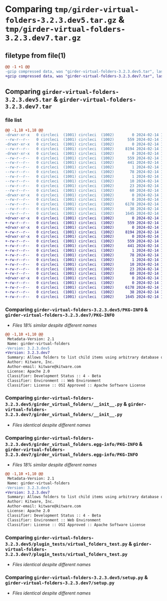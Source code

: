 # Comparing `tmp/girder-virtual-folders-3.2.3.dev5.tar.gz` & `tmp/girder-virtual-folders-3.2.3.dev7.tar.gz`

## filetype from file(1)

```diff
@@ -1 +1 @@
-gzip compressed data, was "girder-virtual-folders-3.2.3.dev5.tar", last modified: Wed Feb 14 15:49:54 2024, max compression
+gzip compressed data, was "girder-virtual-folders-3.2.3.dev7.tar", last modified: Wed Feb 14 18:48:19 2024, max compression
```

## Comparing `girder-virtual-folders-3.2.3.dev5.tar` & `girder-virtual-folders-3.2.3.dev7.tar`

### file list

```diff
@@ -1,18 +1,18 @@
-drwxr-xr-x   0 circleci  (1001) circleci  (1002)        0 2024-02-14 15:49:54.023334 girder-virtual-folders-3.2.3.dev5/
--rw-r--r--   0 circleci  (1001) circleci  (1002)      559 2024-02-14 15:49:54.023334 girder-virtual-folders-3.2.3.dev5/PKG-INFO
-drwxr-xr-x   0 circleci  (1001) circleci  (1002)        0 2024-02-14 15:49:54.023334 girder-virtual-folders-3.2.3.dev5/girder_virtual_folders/
--rw-r--r--   0 circleci  (1001) circleci  (1002)     8194 2024-02-14 15:48:27.000000 girder-virtual-folders-3.2.3.dev5/girder_virtual_folders/__init__.py
-drwxr-xr-x   0 circleci  (1001) circleci  (1002)        0 2024-02-14 15:49:54.023334 girder-virtual-folders-3.2.3.dev5/girder_virtual_folders.egg-info/
--rw-r--r--   0 circleci  (1001) circleci  (1002)      559 2024-02-14 15:49:53.000000 girder-virtual-folders-3.2.3.dev5/girder_virtual_folders.egg-info/PKG-INFO
--rw-r--r--   0 circleci  (1001) circleci  (1002)      441 2024-02-14 15:49:53.000000 girder-virtual-folders-3.2.3.dev5/girder_virtual_folders.egg-info/SOURCES.txt
--rw-r--r--   0 circleci  (1001) circleci  (1002)        1 2024-02-14 15:49:53.000000 girder-virtual-folders-3.2.3.dev5/girder_virtual_folders.egg-info/dependency_links.txt
--rw-r--r--   0 circleci  (1001) circleci  (1002)       78 2024-02-14 15:49:53.000000 girder-virtual-folders-3.2.3.dev5/girder_virtual_folders.egg-info/entry_points.txt
--rw-r--r--   0 circleci  (1001) circleci  (1002)        1 2024-02-14 15:49:53.000000 girder-virtual-folders-3.2.3.dev5/girder_virtual_folders.egg-info/not-zip-safe
--rw-r--r--   0 circleci  (1001) circleci  (1002)       10 2024-02-14 15:49:53.000000 girder-virtual-folders-3.2.3.dev5/girder_virtual_folders.egg-info/requires.txt
--rw-r--r--   0 circleci  (1001) circleci  (1002)       23 2024-02-14 15:49:53.000000 girder-virtual-folders-3.2.3.dev5/girder_virtual_folders.egg-info/top_level.txt
--rw-r--r--   0 circleci  (1001) circleci  (1002)       60 2024-02-14 15:48:27.000000 girder-virtual-folders-3.2.3.dev5/plugin.cmake
-drwxr-xr-x   0 circleci  (1001) circleci  (1002)        0 2024-02-14 15:49:54.023334 girder-virtual-folders-3.2.3.dev5/plugin_tests/
--rw-r--r--   0 circleci  (1001) circleci  (1002)        0 2024-02-14 15:48:27.000000 girder-virtual-folders-3.2.3.dev5/plugin_tests/__init__.py
--rw-r--r--   0 circleci  (1001) circleci  (1002)     6178 2024-02-14 15:48:27.000000 girder-virtual-folders-3.2.3.dev5/plugin_tests/virtual_folders_test.py
--rw-r--r--   0 circleci  (1001) circleci  (1002)       38 2024-02-14 15:49:54.023334 girder-virtual-folders-3.2.3.dev5/setup.cfg
--rw-r--r--   0 circleci  (1001) circleci  (1002)     1645 2024-02-14 15:48:27.000000 girder-virtual-folders-3.2.3.dev5/setup.py
+drwxr-xr-x   0 circleci  (1001) circleci  (1002)        0 2024-02-14 18:48:19.529411 girder-virtual-folders-3.2.3.dev7/
+-rw-r--r--   0 circleci  (1001) circleci  (1002)      559 2024-02-14 18:48:19.529411 girder-virtual-folders-3.2.3.dev7/PKG-INFO
+drwxr-xr-x   0 circleci  (1001) circleci  (1002)        0 2024-02-14 18:48:19.525411 girder-virtual-folders-3.2.3.dev7/girder_virtual_folders/
+-rw-r--r--   0 circleci  (1001) circleci  (1002)     8194 2024-02-14 18:46:47.000000 girder-virtual-folders-3.2.3.dev7/girder_virtual_folders/__init__.py
+drwxr-xr-x   0 circleci  (1001) circleci  (1002)        0 2024-02-14 18:48:19.529411 girder-virtual-folders-3.2.3.dev7/girder_virtual_folders.egg-info/
+-rw-r--r--   0 circleci  (1001) circleci  (1002)      559 2024-02-14 18:48:19.000000 girder-virtual-folders-3.2.3.dev7/girder_virtual_folders.egg-info/PKG-INFO
+-rw-r--r--   0 circleci  (1001) circleci  (1002)      441 2024-02-14 18:48:19.000000 girder-virtual-folders-3.2.3.dev7/girder_virtual_folders.egg-info/SOURCES.txt
+-rw-r--r--   0 circleci  (1001) circleci  (1002)        1 2024-02-14 18:48:19.000000 girder-virtual-folders-3.2.3.dev7/girder_virtual_folders.egg-info/dependency_links.txt
+-rw-r--r--   0 circleci  (1001) circleci  (1002)       78 2024-02-14 18:48:19.000000 girder-virtual-folders-3.2.3.dev7/girder_virtual_folders.egg-info/entry_points.txt
+-rw-r--r--   0 circleci  (1001) circleci  (1002)        1 2024-02-14 18:48:19.000000 girder-virtual-folders-3.2.3.dev7/girder_virtual_folders.egg-info/not-zip-safe
+-rw-r--r--   0 circleci  (1001) circleci  (1002)       10 2024-02-14 18:48:19.000000 girder-virtual-folders-3.2.3.dev7/girder_virtual_folders.egg-info/requires.txt
+-rw-r--r--   0 circleci  (1001) circleci  (1002)       23 2024-02-14 18:48:19.000000 girder-virtual-folders-3.2.3.dev7/girder_virtual_folders.egg-info/top_level.txt
+-rw-r--r--   0 circleci  (1001) circleci  (1002)       60 2024-02-14 18:46:47.000000 girder-virtual-folders-3.2.3.dev7/plugin.cmake
+drwxr-xr-x   0 circleci  (1001) circleci  (1002)        0 2024-02-14 18:48:19.529411 girder-virtual-folders-3.2.3.dev7/plugin_tests/
+-rw-r--r--   0 circleci  (1001) circleci  (1002)        0 2024-02-14 18:46:47.000000 girder-virtual-folders-3.2.3.dev7/plugin_tests/__init__.py
+-rw-r--r--   0 circleci  (1001) circleci  (1002)     6178 2024-02-14 18:46:47.000000 girder-virtual-folders-3.2.3.dev7/plugin_tests/virtual_folders_test.py
+-rw-r--r--   0 circleci  (1001) circleci  (1002)       38 2024-02-14 18:48:19.529411 girder-virtual-folders-3.2.3.dev7/setup.cfg
+-rw-r--r--   0 circleci  (1001) circleci  (1002)     1645 2024-02-14 18:46:47.000000 girder-virtual-folders-3.2.3.dev7/setup.py
```

### Comparing `girder-virtual-folders-3.2.3.dev5/PKG-INFO` & `girder-virtual-folders-3.2.3.dev7/PKG-INFO`

 * *Files 18% similar despite different names*

```diff
@@ -1,10 +1,10 @@
 Metadata-Version: 2.1
 Name: girder-virtual-folders
-Version: 3.2.3.dev5
+Version: 3.2.3.dev7
 Summary: Allows folders to list child items using arbitrary database queries
 Author: Kitware, Inc.
 Author-email: kitware@kitware.com
 License: Apache 2.0
 Classifier: Development Status :: 4 - Beta
 Classifier: Environment :: Web Environment
 Classifier: License :: OSI Approved :: Apache Software License
```

### Comparing `girder-virtual-folders-3.2.3.dev5/girder_virtual_folders/__init__.py` & `girder-virtual-folders-3.2.3.dev7/girder_virtual_folders/__init__.py`

 * *Files identical despite different names*

### Comparing `girder-virtual-folders-3.2.3.dev5/girder_virtual_folders.egg-info/PKG-INFO` & `girder-virtual-folders-3.2.3.dev7/girder_virtual_folders.egg-info/PKG-INFO`

 * *Files 18% similar despite different names*

```diff
@@ -1,10 +1,10 @@
 Metadata-Version: 2.1
 Name: girder-virtual-folders
-Version: 3.2.3.dev5
+Version: 3.2.3.dev7
 Summary: Allows folders to list child items using arbitrary database queries
 Author: Kitware, Inc.
 Author-email: kitware@kitware.com
 License: Apache 2.0
 Classifier: Development Status :: 4 - Beta
 Classifier: Environment :: Web Environment
 Classifier: License :: OSI Approved :: Apache Software License
```

### Comparing `girder-virtual-folders-3.2.3.dev5/plugin_tests/virtual_folders_test.py` & `girder-virtual-folders-3.2.3.dev7/plugin_tests/virtual_folders_test.py`

 * *Files identical despite different names*

### Comparing `girder-virtual-folders-3.2.3.dev5/setup.py` & `girder-virtual-folders-3.2.3.dev7/setup.py`

 * *Files identical despite different names*

